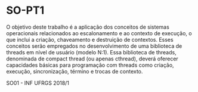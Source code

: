 # SO-PT1
O objetivo deste trabalho é a aplicação dos conceitos de sistemas operacionais relacionados ao escalonamento e ao
contexto de execução, o que inclui a criação, chaveamento e destruição de contextos. Esses conceitos serão
empregados no desenvolvimento de uma biblioteca de threads em nível de usuário (modelo N:1). Essa biblioteca de
threads, denominada de compact thread (ou apenas cthread), deverá oferecer capacidades básicas para programação
com threads como criação, execução, sincronização, término e trocas de contexto.

SO01 - INF UFRGS 2018/1
